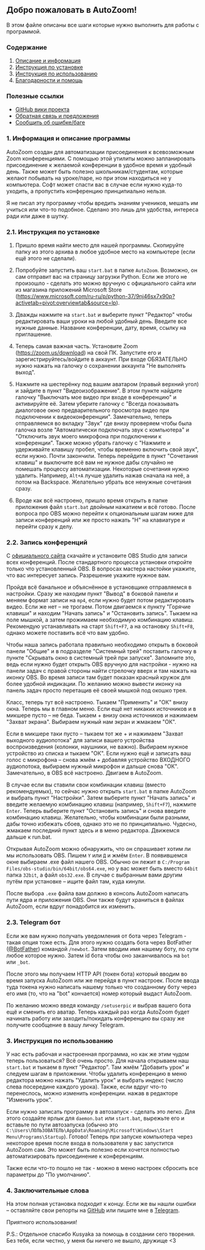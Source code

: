 ## Добро пожаловать в AutoZoom!

В этом файле описаны все шаги которые нужно выполнить для работы с программой.

### Содержание
1. [Описание и информация](https://github.com/profitrollgame/autozoom#1-%D0%B8%D0%BD%D1%84%D0%BE%D1%80%D0%BC%D0%B0%D1%86%D0%B8%D1%8F-%D0%B8-%D0%BE%D0%BF%D0%B8%D1%81%D0%B0%D0%BD%D0%B8%D0%B5-%D0%BF%D1%80%D0%BE%D0%B3%D1%80%D0%B0%D0%BC%D0%BC%D1%8B)
2. [Инструкция по установке](https://github.com/profitrollgame/autozoom#21-%D0%B8%D0%BD%D1%81%D1%82%D1%80%D1%83%D0%BA%D1%86%D0%B8%D1%8F-%D0%BF%D0%BE-%D1%83%D1%81%D1%82%D0%B0%D0%BD%D0%BE%D0%B2%D0%BA%D0%B5)
3. [Инструкция по использованию](https://github.com/profitrollgame/autozoom#3-%D0%B8%D0%BD%D1%81%D1%82%D1%80%D1%83%D0%BA%D1%86%D0%B8%D1%8F-%D0%BF%D0%BE-%D0%B8%D1%81%D0%BF%D0%BE%D0%BB%D1%8C%D0%B7%D0%BE%D0%B2%D0%B0%D0%BD%D0%B8%D1%8E)
4. [Благодарности и помощь](https://github.com/profitrollgame/autozoom#4-%D0%B7%D0%B0%D0%BA%D0%BB%D1%8E%D1%87%D0%B8%D1%82%D0%B5%D0%BB%D1%8C%D0%BD%D1%8B%D0%B5-%D1%81%D0%BB%D0%BE%D0%B2%D0%B0)

### Полезные ссылки
* [GitHub вики проекта](https://github.com/profitrollgame/autozoom/wiki)
* [Обратная связь и предложения](https://t.me/profitroll)
* [Сообщить об ошибке/баге](https://github.com/profitrollgame/autozoom/issues)

### 1. Информация и описание программы

AutoZoom создан для автоматизации присоединения к
всевозможным Zoom конференциями. С помощью этой утилиты
можно запланировать присоединение к желаемой конференции
в удобное время и удобный день. Также может быть
полезно школьникам/студентам, которые желают побывать
на уроке/паре, но при этом находиться не у компьютера.
Софт может спасти вас в случае если нужно куда-то уходить,
а пропустить конференцию принципиально нельзя.

Я не писал эту программу чтобы вредить знаниям учеников,
мешать им учиться или что-то подобное. Сделано это лишь
для удобства, интереса ради или даже в шутку.


### 2.1. Инструкция по установке

1. Пришло время найти место для нашей программы. Скопируйте папку из этого
архива в любое удобное место на компьютере (если ещё этого не сделали).

2. Попробуйте запустить ваш `start.bat` в папке `AutoZoom`. Возможно, он сам отправит вас на страницу загрузки Python.
Если же этого не произошло - сделать это можно вручную с официального сайта или из магазина приложений
Microsoft Store (https://www.microsoft.com/ru-ru/p/python-37/9nj46sx7x90p?activetab=pivot:overviewtab&source=lp).

3. Дважды нажмите на `start.bat` и выберите пункт "Редактор" чтобы редактировать ваши уроки на любой
удобный день. Введите все нужные данные. Название конференции, дату, время, ссылку на приглашение.

4. Теперь самая важная часть. Установите Zoom (https://zoom.us/download) на свой ПК.
Запустите его и зарегистрируйтесь/войдите в аккаунт. При входе ОБЯЗАТЕЛЬНО
нужно нажать на галочку о сохранении аккаунта "Не выполнять выход".

5. Нажмите на шестерёнку под вашим аватаром (правый верхний угол) и зайдите
в пункт "Видеоизображение". В этом пункте найдите галочку "Выключать мое видео
при входе в конференцию" и активируйте её. Затем уберите галочку с "Всегда показывать диалоговое
окно предварительного просмотра видео при подключении к видеоконференции". Замечательно,
теперь отправляемся во вкладку "Звук" где внизу проверяем чтобы была галочка возле "Автоматически
подключать звук с компьютера" и "Отключить звук моего микрофона при подключении к конференции". Также
можно убрать галочку с "Нажмите и удерживайте клавишу пробел, чтобы временно включить свой звук", если нужно.
Почти закончили. Теперь перейдите в пункт "Сочетания клавиш" и выключите всё вам не нужное дабы случайно
не помешать процессу автоматизации. Некоторые сочетания нужно удалить. Например, `Alt+A` лучше удалить нажав
сначала на неё, а потом на Backspace. Желательно убрать все ненужные сочетания сразу.

6. Вроде как всё настроено, пришло время открыть в папке приложения файл `start.bat` двойным нажатием и всё готово.
После вопроса про OBS можно перейти к опциональным шагам ниже для записи конференций или же просто нажать
"Н" на клавиатуре и перейти сразу к делу.


### 2.2. Запись конференций

С [официального сайта](https://obsproject.com/download) скачайте и установите OBS Studio для записи всех конференций.
После стандартного процесса установки откройте только что установленный OBS. В вопросах мастера настойки укажите,
что вас интересует запись. Разрешение укажите нужное вам.

Пройдя всё банальное и объяснённое в установщике отправляемся в настройки. Сразу же находим пункт "Вывод" в боковой
панели и меняем формат записи на `mp4`, если нужно будет потом редактировать видео. Если же нет – не трогаем.
Потом двигаемся к пункту "Горячие клавиши" и находим "Начать запись" и "Остановить запись". Тыкаем на поле мышкой, а
затем прожимаем необходимую комбинацию клавиш. Рекомендую устанавливать на старт `Shift+F7`, а на остановку `Shift+F8`,
однако можете поставить всё что вам удобно.

Чтобы наша запись работала правильно необходимо открыть в боковой панели "Общие" и в подразделе "Системный трей" поставить
галочку в пункте "Скрывать окно в системный трей при запуске". Запомните это, ведь если нужно будет открыть OBS вручную
для настройки - нужно на панели задач с правой стороны найти стрелочку вверх и там нажать на иконку OBS. Во время записи
там будет показан красный кружок для более удобной индикации. По желанию можно вывести иконку на панель задач просто перетащив
её своей мышкой под окошко трея.

Класс, теперь тут всё настроено. Тыкаем "Применить" и "ОК" внизу окна. Теперь мы в главном меню. Если ещё нет никаких
источников и в микшере пусто – не беда. Тыкаем + внизу окна источников и нажимаем "Захват экрана".
Выбираем нужный нам экран и жмакаем "ОК".

Если в микшере таки пусто – тыкаем тот же + и нажимаем "Захват выходного аудиопотока" для записи вашего устройства
воспроизведения (колонки, наушники, не важно). Выбираем нужное устройство из списка и тыкаем "ОК".
Если нужно ещё и записать ваш голос с микрофона – снова жмём + добавляя устройство ВХОДНОГО аудиопотока,
выбираем нужный микрофон и дальше снова "ОК". Замечательно, в OBS всё настроено. Двигаем в AutoZoom.

В случае если вы ставили свои комбинации клавиш (вместо рекомендуемых), то сейчас нужно открыть `start.bat` в папке
AutoZoom и выбрать пункт "Настройки". Затем выберите пункт "Начать запись" и введите желаемую комбинацию
клавиш (например, `Shift+F7`), нажмите `Enter`. Теперь выберите пункт "Остановить запись" и снова введите комбинацию клавиш.
Желательно, чтобы комбинации были разными, дабы точно избежать сбоев, однако это не по принципиально. Чудесно, жмакаем
последний пункт здесь и в меню редактора. Движемся дальше к run.bat.

Открывая AutoZoom можно обнаружить, что он спрашивает хотим ли мы использовать OBS. Пишем `Y` или `Д` и жмём `Enter`.
В появившемся окне выбираем .exe файл нашего OBS. Обычно он лежит в `C:/Program Files/obs-studio/bin/64bit/obs64.exe`,
но у вас может быть вместо `64bit` папка `32bit`, а файл `obs32.exe`. В случае с выбранным вами другим путём при
установке – ищите файл там, куда кинули.

После выбора `.exe` файла вам должно в консоль AutoZoom написать пути ядра и приложения OBS.
Они также будут храниться в файлах AutoZoom, если вдруг понадобится их изменить.


### 2.3. Telegram бот
Если же вам нужно получать уведомления от бота через Telegram - такая опция тоже есть.
Для этого нужно создать бота через BotFather ([@BotFather](https://t.me/botfather)) командой `/newbot`.
Затем вводим имя нашему боту, по сути любое которое нужно. Затем id бота чтобы оно заканчивалось на `bot` или `_bot`.

После этого мы получаем HTTP API (токен бота) который вводим во время запуска AutoZoom или же перейдя в пункт
настроек. После ввода туда токена нужно написать нашему только что созданному боту через его имя (то, что на "bot" кончается)
номер который выдаст AutoZoom.

По желанию можно введя команду `/setuserpic` и выбрав вашего бота ещё и сменить его аватар.
Теперь каждый раз когда AutoZoom будет начинать работу или заходить/покидать конференцию вы сразу же получите
сообщение в вашу личку Telegram.


### 3. Инструкция по использованию

У нас есть рабочая и настроенная программа, но как же этим чудом теперь пользоваться? Всё очень просто.
Для начала открываем наш `start.bat` и тыкаем в пункт "Редактор". Там жмём "Добавить урок" и следуем шагам в приложении.
Чтобы удалить конференцию в меню редактора можно нажать "Удалить урок" и выбрать индекс (число слева посередине каждого урока).
Также, если вдруг что-то перенеслось, можно изменить конференции. нажав в редакторе "Изменить урок".

Если нужно записать программу в автозапуск - сделать это легко.
Для этого создайте ярлык для `daemon.bat` или `start.bat`, вырежьте его и вставьте по пути автозапуска
(обычно это `C:\Users\ПОЛЬЗОВАТЕЛЬ\AppData\Roaming\Microsoft\Windows\Start Menu\Programs\Startup`).
Готово! Теперь при запуске компьютера через некоторое время после входа в пользователя у вас запустится AutoZoom сам. Это
может быть полезно если хочется полностью автоматизировать присоединение к конференциям.

Также если что-то пошло не так - можно в меню настроек сбросить все параметры до "По умолчанию".


### 4. Заключительные слова

На этом полная установка подходит к концу.
Если же вы нашли ошибки – оставляйте свои репорты на [GitHub](https://github.com/profitrollgame/autozoom/issues) или пишите мне в [Telegram](https://t.me/profitroll).

Приятного использования!

P.S.: Отдельное спасибо Kusyaka за помощь в создании сего творения.
Без тебя, если честно, у меня бы ничего не вышло, дружище <3
